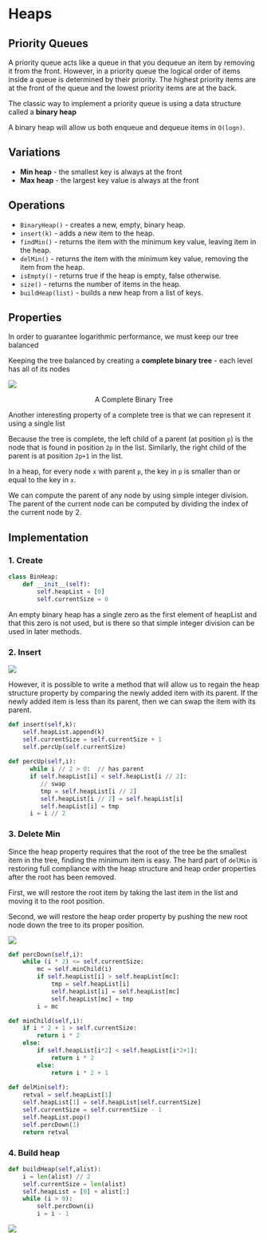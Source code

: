 # Heaps

## Priority Queues
A priority queue acts like a queue in that you dequeue an item by removing it from the front. However, in a priority queue the logical order of items inside a queue is determined by their priority. The highest priority items are at the front of the queue and the lowest priority items are at the back. 

The classic way to implement a priority queue is using a data structure called a **binary heap**

A binary heap will allow us both enqueue and dequeue items in `O(logn)`.

## Variations
* **Min heap** - the smallest key is always at the front
* **Max heap** - the largest key value is always at the front

## Operations
* `BinaryHeap()` - creates a new, empty, binary heap.
* `insert(k)` - adds a new item to the heap.
* `findMin()` - returns the item with the minimum key value, leaving item in the heap.
* `delMin()` - returns the item with the minimum key value, removing the item from the heap.
* `isEmpty()` - returns true if the heap is empty, false otherwise.
* `size()` - returns the number of items in the heap.
* `buildHeap(list)` - builds a new heap from a list of keys.

## Properties
In order to guarantee logarithmic performance, we must keep our tree balanced

Keeping the tree balanced by creating a **complete binary tree** - each level has all of its nodes

![](heaps-1.png)

<div style="text-align: center">A Complete Binary Tree</div>

Another interesting property of a complete tree is that we can represent it using a single list

Because the tree is complete, the left child of a parent (at position `p`) is the node that is found in position `2p` in the list. Similarly, the right child of the parent is at position `2p+1` in the list.

In a heap, for every node `x` with parent `p`, the key in `p` is smaller than or equal to the key in `x`.

We can compute the parent of any node by using simple integer division. The parent of the current node can be computed by dividing the index of the current node by 2.

## Implementation
### 1. Create
```python
class BinHeap:
    def __init__(self):
        self.heapList = [0]
        self.currentSize = 0
```

An empty binary heap has a single zero as the first element of heapList and that this zero is not used, but is there so that simple integer division can be used in later methods.

### 2. Insert

![](heaps-2.png)

However, it is possible to write a method that will allow us to regain the heap structure property by comparing the newly added item with its parent. If the newly added item is less than its parent, then we can swap the item with its parent. 

```python
def insert(self,k):
    self.heapList.append(k)
    self.currentSize = self.currentSize + 1
    self.percUp(self.currentSize)
    
def percUp(self,i):
      while i // 2 > 0:  // has parent
      if self.heapList[i] < self.heapList[i // 2]:
         // swap
         tmp = self.heapList[i // 2]
         self.heapList[i // 2] = self.heapList[i]
         self.heapList[i] = tmp
      i = i // 2
```

### 3. Delete Min

Since the heap property requires that the root of the tree be the smallest item in the tree, finding the minimum item is easy. The hard part of `delMin` is restoring full compliance with the heap structure and heap order properties after the root has been removed.

First, we will restore the root item by taking the last item in the list and moving it to the root position.

Second, we will restore the heap order property by pushing the new root node down the tree to its proper position. 

![](heaps-3.png)

```python
def percDown(self,i):
    while (i * 2) <= self.currentSize:
        mc = self.minChild(i)
        if self.heapList[i] > self.heapList[mc]:
            tmp = self.heapList[i]
            self.heapList[i] = self.heapList[mc]
            self.heapList[mc] = tmp
        i = mc

def minChild(self,i):
    if i * 2 + 1 > self.currentSize:
        return i * 2
    else:
        if self.heapList[i*2] < self.heapList[i*2+1]:
            return i * 2
        else:
            return i * 2 + 1
  
def delMin(self):
    retval = self.heapList[1]
    self.heapList[1] = self.heapList[self.currentSize]
    self.currentSize = self.currentSize - 1
    self.heapList.pop()
    self.percDown(1)
    return retval
```

### 4. Build heap


```python
def buildHeap(self,alist):
    i = len(alist) // 2
    self.currentSize = len(alist)
    self.heapList = [0] + alist[:]
    while (i > 0):
        self.percDown(i)
        i = i - 1
```

![](heaps-4.png)





